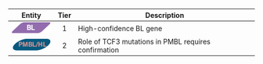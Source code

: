 |Entity|Tier|Description              |
|:----:|:----:|------------------------------|
|![BL](images/icons/BL_tier1.png) | 1 | High-confidence BL gene|
|![PMBL](images/icons/PMBL_tier2.png) | 2 | Role of TCF3 mutations in PMBL requires confirmation|
